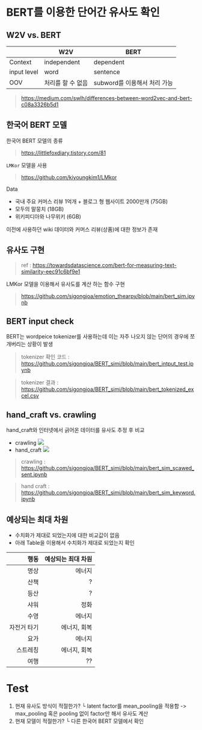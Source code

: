 # BERT를 이용한 단어간 유사도 확인

## W2V vs. BERT
||W2V|BERT|
|--|--|--|
|Context|independent|dependent|
|input level|word|sentence|
|OOV|처리를 할 수 없음|subword를 이용해서 처리 가능|

> https://medium.com/swlh/differences-between-word2vec-and-bert-c08a3326b5d1


## 한국어 BERT 모델
한국어 BERT 모델의 종류
> https://littlefoxdiary.tistory.com/81


`LMKor` 모델을 사용 
> https://github.com/kiyoungkim1/LMkor

Data
  - 국내 주요 커머스 리뷰 1억개 + 블로그 형 웹사이트 2000만개 (75GB)
  - 모두의 말뭉치 (18GB)
  - 위키피디아와 나무위키 (6GB)

이전에 사용하던 wiki 데이터와 커머스 리뷰(상품)에 대한 정보가 존재 

## 유사도 구현
> ref : https://towardsdatascience.com/bert-for-measuring-text-similarity-eec91c6bf9e1

LMKor 모델을 이용해서 유사도를 계산 하는 함수 구현 
> https://github.com/sigongjoa/emotion_thearpy/blob/main/bert_sim.ipynb

## BERT input check
BERT는 wordpeice tokenizer를 사용하는데 이는 자주 나오지 않는 단어의 경우에 쪼개버리는 상황이 발생 
>tokenizer 확인 코드 : https://github.com/sigongjoa/BERT_simi/blob/main/bert_intput_test.ipynb

> tokenizer 결과 : https://github.com/sigongjoa/BERT_simi/blob/main/bert_tokenized_excel.csv

## hand_craft vs. crawling
hand_craft와 인터넷에서 긁어온 데이터를 유사도 추정 후 비교

* crawling
![](https://i.imgur.com/WQ5oFGx.png)
* hand_craft
![](https://i.imgur.com/NzFV1Mx.png)


> crawling : https://github.com/sigongjoa/BERT_simi/blob/main/bert_sim_scawed_sent.ipynb

> hand craft : https://github.com/sigongjoa/BERT_simi/blob/main/bert_sim_keyword.ipynb


## 예상되는 최대 차원
* 수치화가 제대로 되었는지에 대한 비교값이 없음  
* 아래 Table을 이용해서 수치화가 제대로 되었는지 확인  

|행동| 예상되는 최대 차원 |
|---:|---:|
| 명상 | 에너지 |
| 산책 | ? |
| 등산 | ? |
| 샤워 | 정화 |
| 수영 | 에너지 |
| 자전거 타기 | 에너지, 회복 |
| 요가 | 에너지 |
| 스트레칭 | 에너지, 회복 |
| 여행 | ?? |

# Test
1. 현재 유사도 방식이 적절한가?
└ latent factor를 mean_pooling을 적용함 -> max_pooling 혹은 pooling 없이 factor만 해서 유사도 계산
2. 현재 모델이 적절한가?
└ 다른 한국어 BERT 모델에서 확인 
